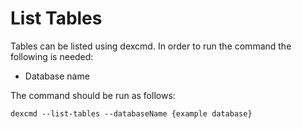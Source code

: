 # List Tables

Tables can be listed using dexcmd. In order to run the command the following is needed:

* Database name

The command should be run as follows:

```
dexcmd --list-tables --databaseName {example database} 
```
